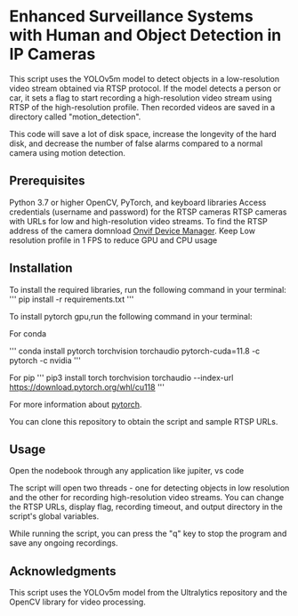 # Enhanced Surveillance Systems with Human and Object Detection in IP Cameras

This script uses the YOLOv5m model to detect objects in a low-resolution video stream obtained via RTSP protocol. If the model detects a person or car, it sets a flag to start recording a high-resolution video stream using RTSP of the high-resolution profile. Then recorded videos are saved in a directory called "motion_detection".

This code will save a lot of disk space, increase the longevity of the hard disk, and decrease the number of false alarms compared to a normal camera using motion detection. 

## Prerequisites
Python 3.7 or higher
OpenCV, PyTorch, and keyboard libraries
Access credentials (username and password) for the RTSP cameras
RTSP cameras with URLs for low and high-resolution video streams. To find the RTSP address of the camera domnload [Onvif Device Manager](https://onvif-device-manager.software.informer.com/download/?ca1a3192). 
Keep Low resolution profile in 1 FPS to reduce GPU and CPU usage

## Installation
To install the required libraries, run the following command in your terminal:
'''
pip install -r requirements.txt
'''

To install pytorch gpu,run the following command in your terminal:

For conda

'''
conda install pytorch torchvision torchaudio pytorch-cuda=11.8 -c pytorch -c nvidia
'''

For pip
'''
pip3 install torch torchvision torchaudio --index-url https://download.pytorch.org/whl/cu118
'''

For more information about [pytorch](https://pytorch.org/).

You can clone this repository to obtain the script and sample RTSP URLs.




## Usage

Open the nodebook through any application like jupiter, vs code

The script will open two threads - one for detecting objects in low resolution and the other for recording high-resolution video streams. You can change the RTSP URLs, display flag, recording timeout, and output directory in the script's global variables.

While running the script, you can press the "q" key to stop the program and save any ongoing recordings.

## Acknowledgments
This script uses the YOLOv5m model from the Ultralytics repository and the OpenCV library for video processing.